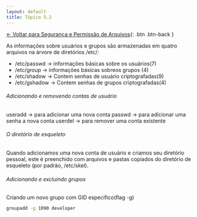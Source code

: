 ```yaml
---
layout: default 
title: Tópico 5.2
---
```


[← Voltar para Segurança e Permissão de Arquivos](/linux-essentials/01-book-lpi/Topico-05-Seguranca-e-Permissao-de-Arquivos/){: .btn .btn-back }

As informações sobre usuários e grupos são armazenadas em quatro arquivos na árvore de
diretórios /etc/:
* /etc/passwd -> informações básicas sobre os usuários(7)
* /etc/group -> informações básicas sobreos grupos (4)
* /etc/shadow -> Contem senhas de usuário criptografadas(9)
* /etc/gshadow -> Contem senhas de grupos criptografadas(4)

###### Adicionando e removendo contas de usuário
useradd ->  para adicionar uma nova conta
passwd  -> para adicionar uma senha a nova conta
userdel -> para remover uma conta existente

###### O diretório de esqueleto

Quando adicionamos uma nova conta de usuário e criamos seu diretório pessoal, este é preenchido com arquivos e pastas copiados do diretório de esqueleto (por padrão, /etc/skel).


###### Adicionando e excluindo grupos

Criando um novo grupo com GID específico(flag -g)

```sh
groupadd -g 1090 developer
```
